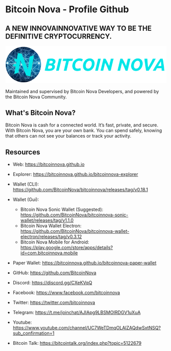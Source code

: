 # Bitcoin Nova - Profile Github 
## A NEW INNOVAINNOVATIVE WAY TO BE THE DEFINITIVE CRYPTOCURRENCY.

![image](https://github.com/BitcoinNova/brand/blob/master/logo/wordmark/bitcoinnova_wordmark_ubuntu.png "Bitcoin Nova")

Maintained and supervised by Bitcoin Nova Developers, and powered by the Bitcoin Nova Community.

## What's Bitcoin Nova?

Bitcoin Nova is cash for a connected world. It’s fast, private, and secure. With Bitcoin Nova, you are your own bank. You can spend safely, knowing that others can not see your balances or track your activity.

## Resources
- Web: https://bitcoinnova.github.io
- Explorer: https://bitcoinnova.github.io/bitcoinnova-explorer
- Wallet (CLI): https://github.com/BitcoinNova/bitcoinnova/releases/tag/v0.18.1
- Wallet (Gui):
   - Bitcoin Nova Sonic Wallet (Suggested): https://github.com/BitcoinNova/bitcoinnova-sonic-wallet/releases/tag/v1.1.0
   - Bitcoin Nova Wallet Electron: https://github.com/BitcoinNova/bitcoinnova-wallet-electron/releases/tag/v0.3.12
   - Bitcoin Nova Mobile for Android:  https://play.google.com/store/apps/details?id=com.bitcoinnova.mobile
- Paper Wallet: https://bitcoinnova.github.io/bitcoinnova-paper-wallet

- GitHub: https://github.com/BitcoinNova
- Discord: https://discord.gg/CXeKVqQ
- Facebook: https://www.facebook.com/bitcoinnova
- Twitter: https://twitter.com/bitcoinnova
- Telegram: https://t.me/joinchat/AJIApg9LBSMOIRDGV1uXuA
- Youtube: https://www.youtube.com/channel/UC7WeTDmqOLAlZAQdwSxtNSQ?sub_confirmation=1
- Bitcoin Talk: https://bitcointalk.org/index.php?topic=5122679
